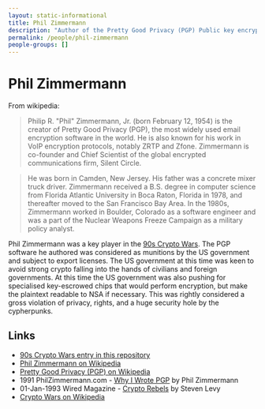 ```yaml
---
layout: static-informational
title: Phil Zimmermann
description: "Author of the Pretty Good Privacy (PGP) Public key encryption software"
permalink: /people/phil-zimmermann
people-groups: []
---
```


# Phil Zimmermann

From wikipedia:

> Philip R. "Phil" Zimmermann, Jr. (born February 12, 1954) is the creator of Pretty Good Privacy (PGP), the most widely used email encryption software in the world. He is also known for his work in VoIP encryption protocols, notably ZRTP and Zfone. Zimmermann is co-founder and Chief Scientist of the global encrypted communications firm, Silent Circle.

> He was born in Camden, New Jersey. His father was a concrete mixer truck driver. Zimmermann received a B.S. degree in computer science from Florida Atlantic University in Boca Raton, Florida in 1978, and thereafter moved to the San Francisco Bay Area. In the 1980s, Zimmermann worked in Boulder, Colorado as a software engineer and was a part of the Nuclear Weapons Freeze Campaign as a military policy analyst.

Phil Zimmermann was a key player in the [90s Crypto Wars](/events/90s_crypto_wars.md). The PGP software he authored was considered as munitions by the US government and subject to export licenses. The US government at this time was keen to avoid strong crypto falling into the hands of civilians and foreign governments. At this time the US government was also pushing for specialised key-escrowed chips that would perform encryption, but make the plaintext readable to NSA if necessary. This was rightly considered a gross violation of privacy, rights, and a huge security hole by the cypherpunks.

## Links

* [90s Crypto Wars entry in this repository](/events/90s_crypto_wars.md)
* [Phil Zimmermann on Wikipedia](https://en.wikipedia.org/wiki/Phil_Zimmermann)
* [Pretty Good Privacy (PGP) on Wikipedia](https://en.wikipedia.org/wiki/Pretty_Good_Privacy)
* 1991 PhilZimmermann.com - [Why I Wrote PGP](https://www.philZimmermann.com/EN/essays/WhyIWrotePGP.html) by Phil Zimmermann
* 01-Jan-1993 Wired Magazine - [Crypto Rebels](https://www.wired.com/1993/02/crypto-rebels/) by Steven Levy
* [Crypto Wars on Wikipedia](https://en.wikipedia.org/wiki/Crypto_Wars)
